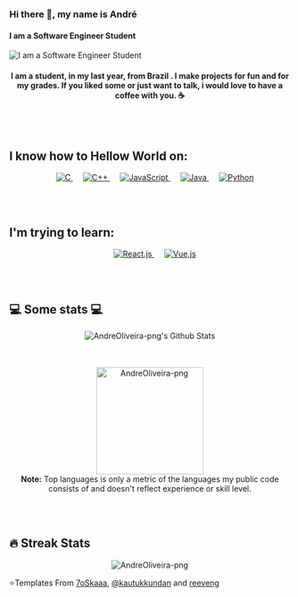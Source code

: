 ### Hi there 👋, my name is André
#### I am a Software Engineer Student
![I am a Software Engineer Student](https://drive.google.com/uc?export=view&id=1uBeUjmroa2auCMlqkSLVIkVf5pNeVzE7)
<h4 align="center"> I am a student, in my last year, from Brazil .  I make projects for fun and for my grades. If you liked some or just want to talk, i would love to have a coffee with you. ☕ </h4>

</br></br>
<h2> I know how to Hellow World on: </h2>
<p align="center"> 
  &emsp; 
  <a href="https://www.cprogramming.com/" target="_blank"> 
    <img alt="C" src="https://img.shields.io/badge/C%20-%232370ED.svg?style=for-the-badge&logo=c&logoColor=white">
  </a> 
  &emsp;
  <a href="https://www.w3schools.com/cpp/" target="_blank"> 
    <img alt="C++" src="https://img.shields.io/badge/C++%20-%2300599C.svg?style=for-the-badge&logo=c%2B%2B&logoColor=white">
  </a> 
  &emsp;
  <a href="https://developer.mozilla.org/en-US/docs/Web/JavaScript" target="_blank"> 
     <img alt="JavaScript" src="https://img.shields.io/badge/JavaScript%20-%23F7DF1E.svg?style=for-the-badge&logo=javascript&logoColor=black">
   </a>
  &emsp;
  <a href="https://www.java.com" target="_blank"> 
    <img alt="Java" src="https://img.shields.io/badge/Java-%23007396.svg?style=for-the-badge&logo=java&logoColor=white">
  </a>
  &emsp;
   <a href="https://www.python.org" target="_blank">
    <img alt="Python" src="https://img.shields.io/badge/Python%20-%2314354C.svg?style=for-the-badge&logo=python&logoColor=white">
  </a>
</p>
</br></br>

<h2> I'm trying to learn: </h2>
<p align="center"> 
  &emsp; 
  <a href="https://pt-br.reactjs.org/" target="_blank"> 
    <img alt="React.js" src="https://shields.io/badge/react-black?logo=react&style=for-the-badge">
  </a> 
  &emsp;
  <a href="https://vuejs.org/" target="_blank"> 
    <img alt="Vue.js" src="https://img.shields.io/badge/Vue.js-35495E?style=for-the-badge&logo=vuedotjs&logoColor=4FC08D">
  </a> 
</p>


</br></br>
<h2>💻 Some stats 💻</h2>
<div align="center">
<img align="center" src="https://github-readme-stats.vercel.app/api?username=AndreOliveira-png&include_all_commits=true&count_private=true&show_icons=true&&theme=algolia" alt="AndreOliveira-png's Github Stats">
 
 </br></br>
   <img src="https://github-readme-stats.vercel.app/api/top-langs?username=AndreOliveira-png&langs_count=10&show_icons=true&locale=en&layout=compact&theme=algolia" alt="AndreOliveira-png" height="192px"/>
  <br/>
  <b>Note:</b> Top languages is only a metric of the languages my public code consists of and doesn't reflect experience or skill level.
 </div>

</br></br>
## 🔥 Streak Stats

<p align="center"><img src="https://github-readme-streak-stats.herokuapp.com/?user=AndreOliveira-png&theme=algolia" alt="AndreOliveira-png" /></p>

⭐️Templates From [7oSkaaa](https://github.com/7oSkaaa), [@kautukkundan](https://github.com/kautukkundan) and [reeveng](https://github.com/reeveng)

